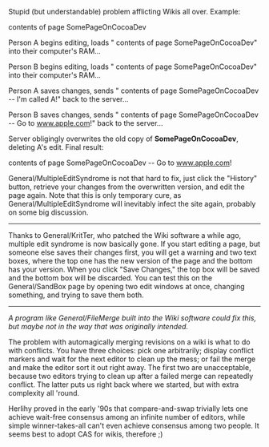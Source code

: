 Stupid (but understandable) problem afflicting Wikis all over. Example:
    
contents of page S<nowiki/>omePageOnCocoaDev

Person A begins editing, loads "    contents of page S<nowiki/>omePageOnCocoaDev" into their computer's RAM...

Person B begins editing, loads "    contents of page S<nowiki/>omePageOnCocoaDev" into their computer's RAM...

Person A saves changes, sends "    contents of page S<nowiki/>omePageOnCocoaDev -- I'm called A!" back to the server...

Person B saves changes, sends "    contents of page S<nowiki/>omePageOnCocoaDev -- Go to www.apple.com!" back to the server...

Server obligingly overwrites the old copy of **S<nowiki/>omePageOnCocoaDev**, deleting A's edit.
Final result:
    
contents of page S<nowiki/>omePageOnCocoaDev -- Go to www.apple.com!


General/MultipleEditSyndrome is not that hard to fix, just click the "History" button, retrieve your changes from the overwritten version, and edit the page again. Note that this is only temporary cure, as General/MultipleEditSyndrome will inevitably infect the site again, probably on some big discussion.

----

Thanks to General/KritTer, who patched the Wiki software a while ago, multiple edit syndrome is now basically gone. If you start editing a page, but someone else saves their changes first, you will get a warning and two text boxes, where the top one has the new version of the page and the bottom has your version. When you click "Save Changes," the top box will be saved and the bottom box will be discarded. You can test this on the General/SandBox page by opening two edit windows at once, changing something, and trying to save them both.

----

*A program like General/FileMerge built into the Wiki software could fix this, but maybe not in the way that was originally intended.*

The problem with automagically merging revisions on a wiki is what to do with conflicts. You have three choices: pick one arbitrarily; display conflict markers and wait for the next editor to clean up the mess; or fail the merge and make the editor sort it out right away. The first two are unacceptable, because two editors trying to clean up after a failed merge can repeatedly conflict. The latter puts us right back where we started, but with extra complexity all 'round.

Herlihy proved in the early '90s that compare-and-swap trivially lets one achieve wait-free consensus among an infinite number of editors, while simple winner-takes-all can't even achieve consensus among two people. It seems best to adopt CAS for wikis, therefore ;)